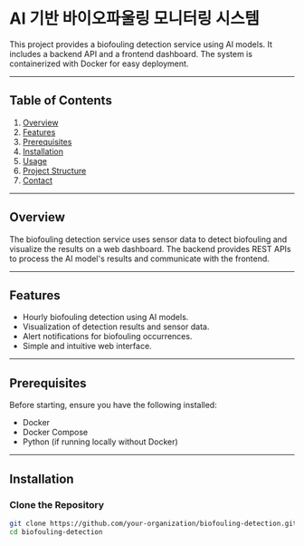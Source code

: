 # AI 기반 바이오파울링 모니터링 시스템


This project provides a biofouling detection service using AI models. It includes a backend API and a frontend dashboard. The system is containerized with Docker for easy deployment.

---

## Table of Contents
1. [Overview](#overview)
2. [Features](#features)
3. [Prerequisites](#prerequisites)
4. [Installation](#installation)
5. [Usage](#usage)
6. [Project Structure](#project-structure)
7. [Contact](#contact)

---

## Overview
The biofouling detection service uses sensor data to detect biofouling and visualize the results on a web dashboard. The backend provides REST APIs to process the AI model's results and communicate with the frontend.

---

## Features
- Hourly biofouling detection using AI models.
- Visualization of detection results and sensor data.
- Alert notifications for biofouling occurrences.
- Simple and intuitive web interface.

---

## Prerequisites
Before starting, ensure you have the following installed:
- Docker
- Docker Compose
- Python (if running locally without Docker)

---

## Installation

### Clone the Repository
```bash
git clone https://github.com/your-organization/biofouling-detection.git
cd biofouling-detection